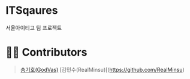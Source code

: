 # ITSqaures
서울아이티고 팀 프로젝트

# 👨‍💻 Contributors
> [송기호(GodVas)](https://github.com/GodVas)
> [김민수(RealMinsu)[(https://github.com/RealMinsu)
